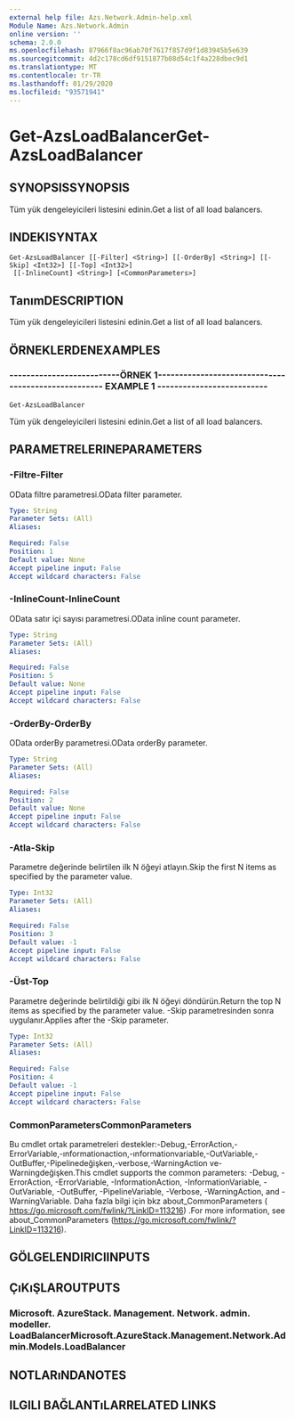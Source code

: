```yaml
---
external help file: Azs.Network.Admin-help.xml
Module Name: Azs.Network.Admin
online version: ''
schema: 2.0.0
ms.openlocfilehash: 87966f8ac96ab70f7617f857d9f1d83945b5e639
ms.sourcegitcommit: 4d2c178cd6df9151877b08d54c1f4a228dbec9d1
ms.translationtype: MT
ms.contentlocale: tr-TR
ms.lasthandoff: 01/29/2020
ms.locfileid: "93571941"
---
```

# <span data-ttu-id="68cb3-101">Get-AzsLoadBalancer</span><span class="sxs-lookup"><span data-stu-id="68cb3-101">Get-AzsLoadBalancer</span></span>

## <span data-ttu-id="68cb3-102">SYNOPSIS</span><span class="sxs-lookup"><span data-stu-id="68cb3-102">SYNOPSIS</span></span>
<span data-ttu-id="68cb3-103">Tüm yük dengeleyicileri listesini edinin.</span><span class="sxs-lookup"><span data-stu-id="68cb3-103">Get a list of all load balancers.</span></span>

## <span data-ttu-id="68cb3-104">INDEKI</span><span class="sxs-lookup"><span data-stu-id="68cb3-104">SYNTAX</span></span>

```
Get-AzsLoadBalancer [[-Filter] <String>] [[-OrderBy] <String>] [[-Skip] <Int32>] [[-Top] <Int32>]
 [[-InlineCount] <String>] [<CommonParameters>]
```

## <span data-ttu-id="68cb3-105">Tanım</span><span class="sxs-lookup"><span data-stu-id="68cb3-105">DESCRIPTION</span></span>
<span data-ttu-id="68cb3-106">Tüm yük dengeleyicileri listesini edinin.</span><span class="sxs-lookup"><span data-stu-id="68cb3-106">Get a list of all load balancers.</span></span>

## <span data-ttu-id="68cb3-107">ÖRNEKLERDEN</span><span class="sxs-lookup"><span data-stu-id="68cb3-107">EXAMPLES</span></span>

### <span data-ttu-id="68cb3-108">--------------------------ÖRNEK 1--------------------------</span><span class="sxs-lookup"><span data-stu-id="68cb3-108">-------------------------- EXAMPLE 1 --------------------------</span></span>
```
Get-AzsLoadBalancer
```

<span data-ttu-id="68cb3-109">Tüm yük dengeleyicileri listesini edinin.</span><span class="sxs-lookup"><span data-stu-id="68cb3-109">Get a list of all load balancers.</span></span>

## <span data-ttu-id="68cb3-110">PARAMETRELERINE</span><span class="sxs-lookup"><span data-stu-id="68cb3-110">PARAMETERS</span></span>

### <span data-ttu-id="68cb3-111">-Filtre</span><span class="sxs-lookup"><span data-stu-id="68cb3-111">-Filter</span></span>
<span data-ttu-id="68cb3-112">OData filtre parametresi.</span><span class="sxs-lookup"><span data-stu-id="68cb3-112">OData filter parameter.</span></span>

```yaml
Type: String
Parameter Sets: (All)
Aliases: 

Required: False
Position: 1
Default value: None
Accept pipeline input: False
Accept wildcard characters: False
```

### <span data-ttu-id="68cb3-113">-InlineCount</span><span class="sxs-lookup"><span data-stu-id="68cb3-113">-InlineCount</span></span>
<span data-ttu-id="68cb3-114">OData satır içi sayısı parametresi.</span><span class="sxs-lookup"><span data-stu-id="68cb3-114">OData inline count parameter.</span></span>

```yaml
Type: String
Parameter Sets: (All)
Aliases: 

Required: False
Position: 5
Default value: None
Accept pipeline input: False
Accept wildcard characters: False
```

### <span data-ttu-id="68cb3-115">-OrderBy</span><span class="sxs-lookup"><span data-stu-id="68cb3-115">-OrderBy</span></span>
<span data-ttu-id="68cb3-116">OData orderBy parametresi.</span><span class="sxs-lookup"><span data-stu-id="68cb3-116">OData orderBy parameter.</span></span>

```yaml
Type: String
Parameter Sets: (All)
Aliases: 

Required: False
Position: 2
Default value: None
Accept pipeline input: False
Accept wildcard characters: False
```

### <span data-ttu-id="68cb3-117">-Atla</span><span class="sxs-lookup"><span data-stu-id="68cb3-117">-Skip</span></span>
<span data-ttu-id="68cb3-118">Parametre değerinde belirtilen ilk N öğeyi atlayın.</span><span class="sxs-lookup"><span data-stu-id="68cb3-118">Skip the first N items as specified by the parameter value.</span></span>

```yaml
Type: Int32
Parameter Sets: (All)
Aliases: 

Required: False
Position: 3
Default value: -1
Accept pipeline input: False
Accept wildcard characters: False
```

### <span data-ttu-id="68cb3-119">-Üst</span><span class="sxs-lookup"><span data-stu-id="68cb3-119">-Top</span></span>
<span data-ttu-id="68cb3-120">Parametre değerinde belirtildiği gibi ilk N öğeyi döndürün.</span><span class="sxs-lookup"><span data-stu-id="68cb3-120">Return the top N items as specified by the parameter value.</span></span>
<span data-ttu-id="68cb3-121">-Skip parametresinden sonra uygulanır.</span><span class="sxs-lookup"><span data-stu-id="68cb3-121">Applies after the -Skip parameter.</span></span>

```yaml
Type: Int32
Parameter Sets: (All)
Aliases: 

Required: False
Position: 4
Default value: -1
Accept pipeline input: False
Accept wildcard characters: False
```

### <span data-ttu-id="68cb3-122">CommonParameters</span><span class="sxs-lookup"><span data-stu-id="68cb3-122">CommonParameters</span></span>
<span data-ttu-id="68cb3-123">Bu cmdlet ortak parametreleri destekler:-Debug,-ErrorAction,-ErrorVariable,-ınformationaction,-ınformationvariable,-OutVariable,-OutBuffer,-Pipelinedeğişken,-verbose,-WarningAction ve-Warningdeğişken.</span><span class="sxs-lookup"><span data-stu-id="68cb3-123">This cmdlet supports the common parameters: -Debug, -ErrorAction, -ErrorVariable, -InformationAction, -InformationVariable, -OutVariable, -OutBuffer, -PipelineVariable, -Verbose, -WarningAction, and -WarningVariable.</span></span> <span data-ttu-id="68cb3-124">Daha fazla bilgi için bkz about_CommonParameters ( https://go.microsoft.com/fwlink/?LinkID=113216) .</span><span class="sxs-lookup"><span data-stu-id="68cb3-124">For more information, see about_CommonParameters (https://go.microsoft.com/fwlink/?LinkID=113216).</span></span>

## <span data-ttu-id="68cb3-125">GÖLGELENDIRICI</span><span class="sxs-lookup"><span data-stu-id="68cb3-125">INPUTS</span></span>

## <span data-ttu-id="68cb3-126">ÇıKıŞLAR</span><span class="sxs-lookup"><span data-stu-id="68cb3-126">OUTPUTS</span></span>

### <span data-ttu-id="68cb3-127">Microsoft. AzureStack. Management. Network. admin. modeller. LoadBalancer</span><span class="sxs-lookup"><span data-stu-id="68cb3-127">Microsoft.AzureStack.Management.Network.Admin.Models.LoadBalancer</span></span>

## <span data-ttu-id="68cb3-128">NOTLARıNDA</span><span class="sxs-lookup"><span data-stu-id="68cb3-128">NOTES</span></span>

## <span data-ttu-id="68cb3-129">ILGILI BAĞLANTıLAR</span><span class="sxs-lookup"><span data-stu-id="68cb3-129">RELATED LINKS</span></span>

